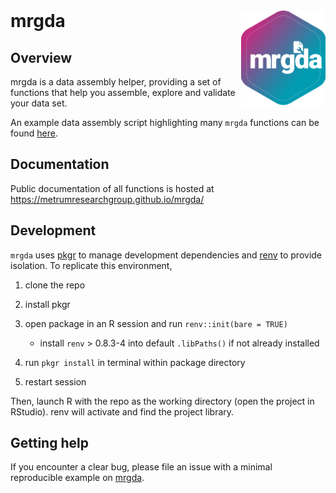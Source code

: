 
<!-- README.md is generated from README.Rmd. Please edit that file -->

<br>

# mrgda <a href='https:/metrumresearchgroup.github.io/mrgda'><img src='man/figures/logo.png' align="right" width="135px"/></a>

## Overview

mrgda is a data assembly helper, providing a set of functions that help
you assemble, explore and validate your data set.

An example data assembly script highlighting many `mrgda` functions can
be found
[here](https://ghe.metrumrg.com/templates/msproject/blob/master/script/data-assembly.Rmd).

## Documentation

Public documentation of all functions is hosted at
<https://metrumresearchgroup.github.io/mrgda/>

## Development

`mrgda` uses [pkgr](https://github.com/metrumresearchgroup/pkgr) to
manage development dependencies and
[renv](https://rstudio.github.io/renv/) to provide isolation. To
replicate this environment,

1.  clone the repo

2.  install pkgr

3.  open package in an R session and run `renv::init(bare = TRUE)`

    -   install `renv` \> 0.8.3-4 into default `.libPaths()` if not
        already installed

4.  run `pkgr install` in terminal within package directory

5.  restart session

Then, launch R with the repo as the working directory (open the project
in RStudio). renv will activate and find the project library.

## Getting help

If you encounter a clear bug, please file an issue with a minimal
reproducible example on [mrgda](https://github.com/mrgda/issues).
